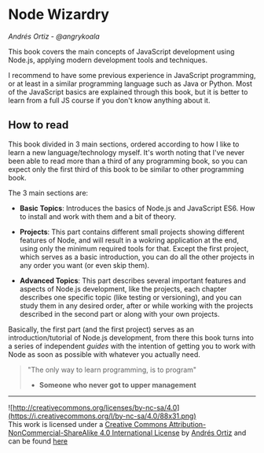 # Node Wizardry

_Andrés Ortiz - @angrykoala_

This book covers the main concepts of JavaScript development using Node.js, applying modern development tools and techniques.

I recommend to have some previous experience in JavaScript programming, or at least in a similar programming language such as Java or Python. Most of the JavaScript basics are explained through this book, but it is better to learn from a full JS course if you don't know anything about it.

## How to read

This book divided in 3 main sections, ordered according to how I like to learn a new language/technology myself. It's worth noting that I've never been able to read more than a third of any programming book, so you can expect only the first third of this book to be similar to other programming book.

The 3 main sections are:

* **Basic Topics**: Introduces the basics of Node.js and JavaScript ES6. How to install and work with them and a bit of theory.

* **Projects**: This part contains different small projects showing different features of Node, and will result in a wokring application at the end, using only the minimum required tools for that. Except the first project, which serves as a basic introduction, you can do all the other projects in any order you want \(or even skip them\).

* **Advanced Topics**: This part describes several important features and aspects of Node.js development, like the projects, each chapter describes one specific topic \(like testing or versioning\), and you can study them in any desired order, after or while working with the projects described in the second part or along with your own projects.

Basically, the first part \(and the first project\) serves as an introduction/tutorial of Node.js development, from there this book turns into a series of independent _guides_ with the intention of getting you to work with Node as soon as possible with whatever you actually need.

> "The only way to learn programming, is to program"
>
> - **Someone who never got to upper management**

---

![http://creativecommons.org/licenses/by-nc-sa/4.0](https://i.creativecommons.org/l/by-nc-sa/4.0/88x31.png)  
This work is licensed under a [Creative Commons Attribution-NonCommercial-ShareAlike 4.0 International License](http://creativecommons.org/licenses/by-nc-sa/4.0) by [Andrés Ortiz](https://github.com/angrykoala) and can be found [here](https://angrykoala.gitbooks.io/node-wizardry/content/)

